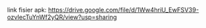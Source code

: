 
link fisier apk: https://drive.google.com/file/d/1Ww4hriU_EwFSV39-ozvIecTuYnWf2yQR/view?usp=sharing
